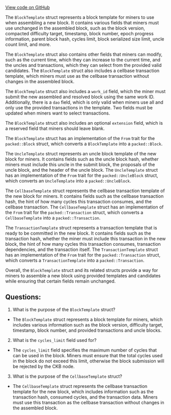 [View code on GitHub](https://github.com/nervosnetwork/ckb/blob/develop/util/jsonrpc-types/src/block_template.rs)

The `BlockTemplate` struct represents a block template for miners to use when assembling a new block. It contains various fields that miners must use unchanged in the assembled block, such as the block version, compacted difficulty target, timestamp, block number, epoch progress information, parent block hash, cycles limit, block serialized size limit, uncle count limit, and more.

The `BlockTemplate` struct also contains other fields that miners can modify, such as the current time, which they can increase to the current time, and the uncles and transactions, which they can select from the provided valid candidates. The `BlockTemplate` struct also includes a cellbase transaction template, which miners must use as the cellbase transaction without changes in the assembled block.

The `BlockTemplate` struct also includes a `work_id` field, which the miner must submit the new assembled and resolved block using the same work ID. Additionally, there is a `dao` field, which is only valid when miners use all and only use the provided transactions in the template. Two fields must be updated when miners want to select transactions.

The `BlockTemplate` struct also includes an optional `extension` field, which is a reserved field that miners should leave blank.

The `BlockTemplate` struct has an implementation of the `From` trait for the `packed::Block` struct, which converts a `BlockTemplate` into a `packed::Block`.

The `UncleTemplate` struct represents an uncle block template of the new block for miners. It contains fields such as the uncle block hash, whether miners must include this uncle in the submit block, the proposals of the uncle block, and the header of the uncle block. The `UncleTemplate` struct has an implementation of the `From` trait for the `packed::UncleBlock` struct, which converts an `UncleTemplate` into a `packed::UncleBlock`.

The `CellbaseTemplate` struct represents the cellbase transaction template of the new block for miners. It contains fields such as the cellbase transaction hash, the hint of how many cycles this transaction consumes, and the cellbase transaction. The `CellbaseTemplate` struct has an implementation of the `From` trait for the `packed::Transaction` struct, which converts a `CellbaseTemplate` into a `packed::Transaction`.

The `TransactionTemplate` struct represents a transaction template that is ready to be committed in the new block. It contains fields such as the transaction hash, whether the miner must include this transaction in the new block, the hint of how many cycles this transaction consumes, transaction dependencies, and the transaction itself. The `TransactionTemplate` struct has an implementation of the `From` trait for the `packed::Transaction` struct, which converts a `TransactionTemplate` into a `packed::Transaction`.

Overall, the `BlockTemplate` struct and its related structs provide a way for miners to assemble a new block using provided templates and candidates while ensuring that certain fields remain unchanged.
## Questions:
 1. What is the purpose of the `BlockTemplate` struct?
- The `BlockTemplate` struct represents a block template for miners, which includes various information such as the block version, difficulty target, timestamp, block number, and provided transactions and uncle blocks.

2. What is the `cycles_limit` field used for?
- The `cycles_limit` field specifies the maximum number of cycles that can be used in the block. Miners must ensure that the total cycles used in the block do not exceed this limit, otherwise the block submission will be rejected by the CKB node.

3. What is the purpose of the `CellbaseTemplate` struct?
- The `CellbaseTemplate` struct represents the cellbase transaction template for the new block, which includes information such as the transaction hash, consumed cycles, and the transaction data. Miners must use this transaction as the cellbase transaction without changes in the assembled block.
